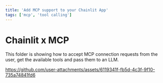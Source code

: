 ```yaml
---
title: 'Add MCP support to your Chainlit App'
tags: ['mcp', 'tool calling']
---
```


# Chainlit x MCP

This folder is showing how to accept MCP connection requests from the user, get the available tools and pass them to an LLM.

https://github.com/user-attachments/assets/6119341f-fb5d-4c3f-9f10-735a74841fd6
